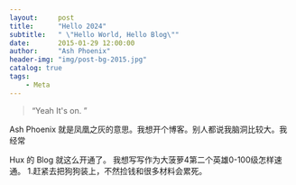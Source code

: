 ```yaml
---
layout:     post
title:      "Hello 2024"
subtitle:   " \"Hello World, Hello Blog\""
date:       2015-01-29 12:00:00
author:     "Ash Phoenix"
header-img: "img/post-bg-2015.jpg"
catalog: true
tags:
    - Meta
---
```


> “Yeah It's on. ”

Ash Phoenix 就是凤凰之灰的意思。我想开个博客。别人都说我脑洞比较大。我经常

Hux 的 Blog 就这么开通了。
我想写写作为大菠萝4第二个英雄0-100级怎样速通。
1.赶紧去把狗狗装上，不然捡钱和很多材料会累死。


